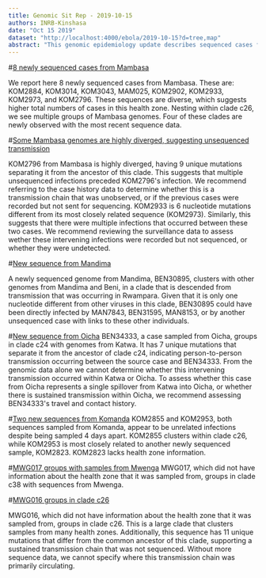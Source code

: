 ```yaml
---
title: Genomic Sit Rep - 2019-10-15
authors: INRB-Kinshasa
date: "Oct 15 2019"
dataset: "http://localhost:4000/ebola/2019-10-15?d=tree,map"
abstract: "This genomic epidemiology update describes sequenced cases from Mambasa, Komanda, Mandima, and Oicha, with sequences produced on Oct 02, Oct 11, and Oct 12, 2019."
---
```


#[8 newly sequenced cases from Mambasa](http://localhost:4000/ebola/2019-10-15?clade=c26&f_health_zone=Mambasa&d=tree)

We report here 8 newly sequenced cases from Mambasa. These are: KOM2884, KOM3014, KOM3043, MAM025, KOM2902, KOM2933, KOM2973, and KOM2796. These sequences are diverse, which suggests higher total numbers of cases in this health zone. Nesting within clade c26, we see multiple groups of Mambasa genomes. Four of these clades are newly observed with the most recent sequence data.

#[Some Mambasa genomes are highly diverged, suggesting unsequenced transmission](http://localhost:4000/ebola/2019-10-15?clade=c26&f_health_zone=Mambasa&m=div&d=tree)

KOM2796 from Mambasa is highly diverged, having 9 unique mutations separating it from the ancestor of this clade. This suggests that multiple unsequenced infections preceded KOM2796's infection. We recommend referring to the case history data to determine whether this is a transmission chain that was unobserved, or if the previous cases were recorded but not sent for sequencing. KOM2933 is 6 nucleotide mutations different from its most closely related sequence (KOM2973). Similarly, this suggests that there were multiple infections that occurred between these two cases. We recommend reviewing the surveillance data to assess wether these intervening infections were recorded but not sequenced, or whether they were undetected.

#[New sequence from Mandima](http://localhost:4000/ebola/2019-10-15?clade=c21&d=tree,map)

A newly sequenced genome from Mandima, BEN30895, clusters with other genomes from Mandima and Beni, in a clade that is descended from transmission that was occurring in Rwampara. Given that it is only one nucleotide different from other viruses in this clade, BEN30895 could have been directly infected by MAN7843, BEN31595, MAN8153, or by another unsequenced case with links to these other individuals.

#[New sequence from Oicha](http://localhost:4000/ebola/2019-10-15?clade=c16&d=tree)
BEN34333, a case sampled from Oicha, groups in clade c24 with genomes from Katwa. It has 7 unique mutations that separate it from the ancestor of clade c24, indicating person-to-person transmission occurring between the source case and BEN34333. From the genomic data alone we cannot determine whether this intervening transmission occurred within Katwa or Oicha. To assess whether this case from Oicha represents a single spillover from Katwa into Oicha, or whether there is sustained transmission within Oicha, we recommend assessing BEN34333's travel and contact history.

#[Two new sequences from Komanda](http://localhost:4000/ebola/2019-10-15?clade=c25&d=tree)
KOM2855 and KOM2953, both sequences sampled from Komanda, appear to be unrelated infections despite being sampled 4 days apart. KOM2855 clusters within clade c26, while KOM2953 is most closely related to another newly sequenced sample, KOM2823. KOM2823 lacks health zone information.

#[MWG017 groups with samples from Mwenga](http://localhost:4000/ebola/2019-10-15?clade=c29&d=tree&p=full)
MWG017, which did not have information about the health zone that it was sampled from, groups in clade c38 with sequences from Mwenga.

#[MWG016 groups in clade c26](http://localhost:4000/ebola/2019-10-15?clade=c26&d=tree&m=div)

MWG016, which did not have information about the health zone that it was sampled from, groups in clade c26. This is a large clade that clusters samples from many health zones. Additionally, this sequence has 11 unique mutations that differ from the common ancestor of this clade, supporting a sustained transmission chain that was not sequenced. Without more sequence data, we cannot specify where this transmission chain was primarily circulating.
